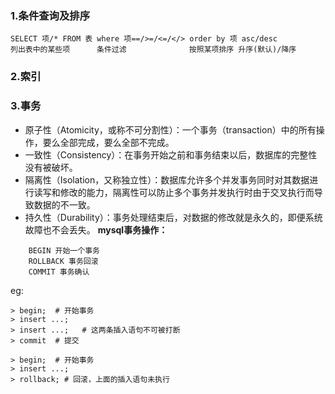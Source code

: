 ### 1.条件查询及排序
```
SELECT 项/* FROM 表 where 项==/>=/<=/</> order by 项 asc/desc
列出表中的某些项      条件过滤              按照某项排序 升序(默认)/降序
```
### 2.索引
### 3.事务
* 原子性（Atomicity，或称不可分割性）：一个事务（transaction）中的所有操作，要么全部完成，要么全部不完成。
* 一致性（Consistency）：在事务开始之前和事务结束以后，数据库的完整性没有被破坏。
* 隔离性（Isolation，又称独立性）：数据库允许多个并发事务同时对其数据进行读写和修改的能力，隔离性可以防止多个事务并发执行时由于交叉执行而导致数据的不一致。
* 持久性（Durability）：事务处理结束后，对数据的修改就是永久的，即便系统故障也不会丢失。
__mysql事务操作：__
```
    BEGIN 开始一个事务
    ROLLBACK 事务回滚
    COMMIT 事务确认
```
eg:
```
> begin;  # 开始事务
> insert ...;
> insert ...;   # 这两条插入语句不可被打断
> commit  # 提交
```
```
> begin;  # 开始事务
> insert ...;
> rollback; # 回滚，上面的插入语句未执行
```

